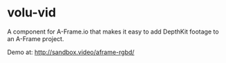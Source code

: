 # volu-vid
A component for A-Frame.io that makes it easy to add DepthKit footage to an A-Frame project.

Demo at: http://sandbox.video/aframe-rgbd/
